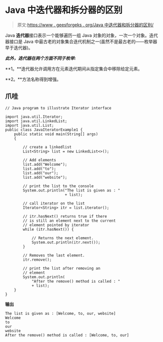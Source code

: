 # Java 中迭代器和拆分器的区别

> 原文:[https://www . geesforgeks . org/Java 中迭代器和拆分器的区别/](https://www.geeksforgeeks.org/difference-between-iterator-and-spliterator-in-java/)

Java **迭代器**接口表示一个能够遍历一组 Java 对象的对象，一次一个对象。迭代器接口是 Java 中最古老的对象集合迭代机制之一(虽然不是最古老的——枚举器早于迭代器)。

***此外，迭代器在两个方面不同于枚举:***

**1。**迭代器允许调用方在元素迭代期间从指定集合中移除给定元素。

**2。**方法名称得到增强。

## 爪哇

```
// Java program to illustrate Iterator interface

import java.util.Iterator;
import java.util.LinkedList;
import java.util.List;
public class JavaIteratorExample1 {
    public static void main(String[] args)
    {

        // create a linkedlist
        List<String> list = new LinkedList<>();

        // Add elements
        list.add("Welcome");
        list.add("to");
        list.add("our");
        list.add("website");

        // print the list to the console
        System.out.println("The list is given as : "
                           + list);

        // call iterator on the list
        Iterator<String> itr = list.iterator();

        // itr.hasNext() returns true if there
        // is still an element next to the current
        // element pointed by iterator
        while (itr.hasNext()) {

            // Returns the next element.
            System.out.println(itr.next());
        }

        // Removes the last element.
        itr.remove();

        // print the list after removing an
        // element
        System.out.println(
            "After the remove() method is called : "
            + list);
    }
}
```

**输出**

```
The list is given as : [Welcome, to, our, website]
Welcome
to
our
website
After the remove() method is called : [Welcome, to, our]

```